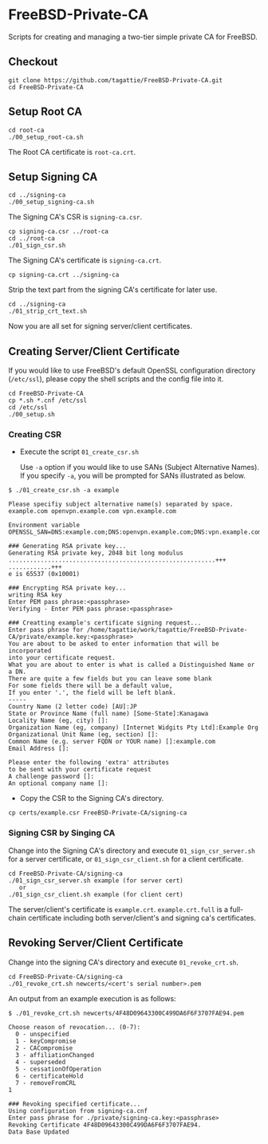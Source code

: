# FreeBSD-Private-CA
Scripts for creating and managing a two-tier simple private CA for FreeBSD.

## Checkout

```shell
git clone https://github.com/tagattie/FreeBSD-Private-CA.git
cd FreeBSD-Private-CA
```

## Setup Root CA

```shell
cd root-ca
./00_setup_root-ca.sh
```

The Root CA certificate is `root-ca.crt`.

## Setup Signing CA

```shell
cd ../signing-ca
./00_setup_signing-ca.sh
```

The Signing CA's CSR is `signing-ca.csr`.

```shell
cp signing-ca.csr ../root-ca 
cd ../root-ca
./01_sign_csr.sh
```

The Signing CA's certificate is `signing-ca.crt`.

```shell
cp signing-ca.crt ../signing-ca
```

Strip the text part from the signing CA's certificate for later use.

```shell
cd ../signing-ca
./01_strip_crt_text.sh
```

Now you are all set for signing server/client certificates.

## Creating Server/Client Certificate

If you would like to use FreeBSD's default OpenSSL configuration directory (`/etc/ssl`), please copy the shell scripts and the config file into it.

``` shell
cd FreeBSD-Private-CA
cp *.sh *.cnf /etc/ssl
cd /etc/ssl
./00_setup.sh
```

### Creating CSR

- Execute the script `01_create_csr.sh`

    Use `-a` option if you would like to use SANs (Subject Alternative Names). If you specify `-a`, you will be prompted for SANs illustrated as below.

```shell-session
$ ./01_create_csr.sh -a example

Please specifiy subject alternative name(s) separated by space.
example.com openvpn.example.com vpn.example.com

Environment variable OPENSSL_SAN=DNS:example.com;DNS:openvpn.example.com;DNS:vpn.example.com

### Generating RSA private key...
Generating RSA private key, 2048 bit long modulus
..........................................................+++
............+++
e is 65537 (0x10001)

### Encrypting RSA private key...
writing RSA key
Enter PEM pass phrase:<passphrase>
Verifying - Enter PEM pass phrase:<passphrase>

### Creatting example's certificate signing request...
Enter pass phrase for /home/tagattie/work/tagattie/FreeBSD-Private-CA/private/example.key:<passphrase>
You are about to be asked to enter information that will be incorporated
into your certificate request.
What you are about to enter is what is called a Distinguished Name or a DN.
There are quite a few fields but you can leave some blank
For some fields there will be a default value,
If you enter '.', the field will be left blank.
-----
Country Name (2 letter code) [AU]:JP
State or Province Name (full name) [Some-State]:Kanagawa
Locality Name (eg, city) []:
Organization Name (eg, company) [Internet Widgits Pty Ltd]:Example Org
Organizational Unit Name (eg, section) []:
Common Name (e.g. server FQDN or YOUR name) []:example.com
Email Address []:

Please enter the following 'extra' attributes
to be sent with your certificate request
A challenge password []:
An optional company name []:
```

- Copy the CSR to the Signing CA's directory.

``` shell
cp certs/example.csr FreeBSD-Private-CA/signing-ca
```

### Signing CSR by Singing CA

Change into the Signing CA's directory and execute `01_sign_csr_server.sh` for a server certificate, or `01_sign_csr_client.sh` for a client certificate.

```shell
cd FreeBSD-Private-CA/signing-ca
./01_sign_csr_server.sh example (for server cert)
   or
./01_sign_csr_client.sh example (for client cert)
```

The server/client's certificate is `example.crt`. `example.crt.full` is a full-chain certificate including both server/client's and signing ca's certificates.

## Revoking Server/Client Certificate

Change into the signing CA's directory and execute `01_revoke_crt.sh`.

```shell
cd FreeBSD-Private-CA/signing-ca
./01_revoke_crt.sh newcerts/<cert's serial number>.pem
```

An output from an example execution is as follows:

```shell-session
$ ./01_revoke_crt.sh newcerts/4F48D09643300C499DA6F6F3707FAE94.pem

Choose reason of revocation... (0-7):
  0 - unspecified
  1 - keyCompromise
  2 - CACompromise
  3 - affiliationChanged
  4 - superseded
  5 - cessationOfOperation
  6 - certificateHold
  7 - removeFromCRL
1

### Revoking specified certificate...
Using configuration from signing-ca.cnf
Enter pass phrase for ./private/signing-ca.key:<passphrase>
Revoking Certificate 4F48D09643300C499DA6F6F3707FAE94.
Data Base Updated
```
